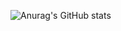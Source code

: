 
![Anurag's GitHub stats](https://github-readme-stats.vercel.app/api?username=snayzyx&show_icons=true&theme=gradient)
